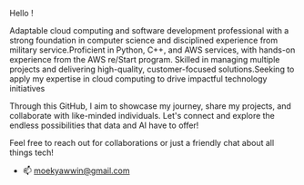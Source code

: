 

Hello ! 

Adaptable cloud computing and software development professional with a strong foundation in computer science and disciplined experience from military service.Proficient in Python, C++, and AWS services, with hands-on experience from the AWS re/Start program. Skilled in managing multiple projects and delivering high-quality, customer-focused solutions.Seeking to apply my expertise in cloud computing to drive impactful technology initiatives

Through this GitHub, I aim to showcase my journey, share my projects, and collaborate with like-minded individuals. Let's connect and explore the endless possibilities that data and AI have to offer!

Feel free to reach out for collaborations or just a friendly chat about all things tech!


- 📫 moekyawwin@gmail.com



